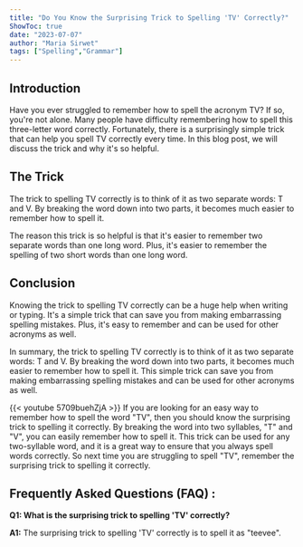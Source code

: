 ```yaml
---
title: "Do You Know the Surprising Trick to Spelling 'TV' Correctly?"
ShowToc: true 
date: "2023-07-07"
author: "Maria Sirwet" 
tags: ["Spelling","Grammar"]
---
```

## Introduction

Have you ever struggled to remember how to spell the acronym TV? If so, you're not alone. Many people have difficulty remembering how to spell this three-letter word correctly. Fortunately, there is a surprisingly simple trick that can help you spell TV correctly every time. In this blog post, we will discuss the trick and why it's so helpful. 

## The Trick

The trick to spelling TV correctly is to think of it as two separate words: T and V. By breaking the word down into two parts, it becomes much easier to remember how to spell it. 

The reason this trick is so helpful is that it's easier to remember two separate words than one long word. Plus, it's easier to remember the spelling of two short words than one long word. 

## Conclusion

Knowing the trick to spelling TV correctly can be a huge help when writing or typing. It's a simple trick that can save you from making embarrassing spelling mistakes. Plus, it's easy to remember and can be used for other acronyms as well. 

In summary, the trick to spelling TV correctly is to think of it as two separate words: T and V. By breaking the word down into two parts, it becomes much easier to remember how to spell it. This simple trick can save you from making embarrassing spelling mistakes and can be used for other acronyms as well.

{{< youtube 5709buehZjA >}} 
If you are looking for an easy way to remember how to spell the word "TV", then you should know the surprising trick to spelling it correctly. By breaking the word into two syllables, "T" and "V", you can easily remember how to spell it. This trick can be used for any two-syllable word, and it is a great way to ensure that you always spell words correctly. So next time you are struggling to spell "TV", remember the surprising trick to spelling it correctly.

## Frequently Asked Questions (FAQ) :
**Q1: What is the surprising trick to spelling 'TV' correctly?**

**A1:** The surprising trick to spelling 'TV' correctly is to spell it as "teevee".






